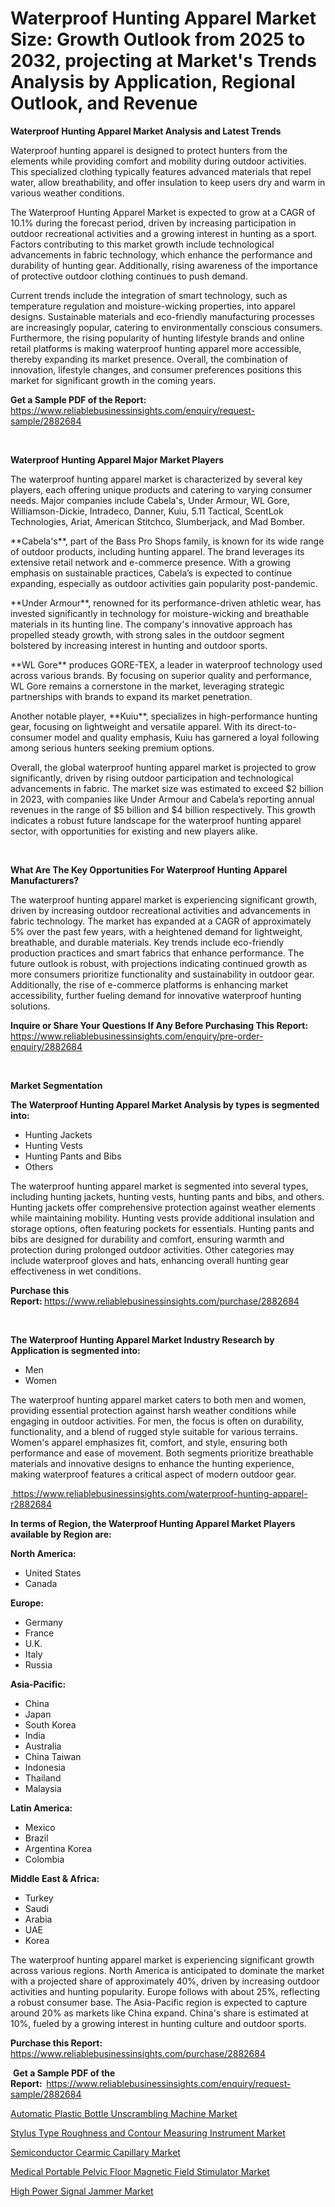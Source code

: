 <p><h1>Waterproof Hunting Apparel Market Size: Growth Outlook from 2025 to 2032, projecting at Market's Trends Analysis by Application, Regional Outlook, and Revenue</h1></p><p><strong>Waterproof Hunting Apparel Market Analysis and Latest Trends</strong></p>
<p><p>Waterproof hunting apparel is designed to protect hunters from the elements while providing comfort and mobility during outdoor activities. This specialized clothing typically features advanced materials that repel water, allow breathability, and offer insulation to keep users dry and warm in various weather conditions. </p><p>The Waterproof Hunting Apparel Market is expected to grow at a CAGR of 10.1% during the forecast period, driven by increasing participation in outdoor recreational activities and a growing interest in hunting as a sport. Factors contributing to this market growth include technological advancements in fabric technology, which enhance the performance and durability of hunting gear. Additionally, rising awareness of the importance of protective outdoor clothing continues to push demand.</p><p>Current trends include the integration of smart technology, such as temperature regulation and moisture-wicking properties, into apparel designs. Sustainable materials and eco-friendly manufacturing processes are increasingly popular, catering to environmentally conscious consumers. Furthermore, the rising popularity of hunting lifestyle brands and online retail platforms is making waterproof hunting apparel more accessible, thereby expanding its market presence. Overall, the combination of innovation, lifestyle changes, and consumer preferences positions this market for significant growth in the coming years.</p></p>
<p><strong>Get a Sample PDF of the Report:&nbsp;</strong> <a href="https://www.reliablebusinessinsights.com/enquiry/request-sample/2882684?utm_campaign=100&utm_medium=2&utm_source=Github&utm_content=ia&utm_term=13032025&utm_id=waterproof-hunting-apparel">https://www.reliablebusinessinsights.com/enquiry/request-sample/2882684</a></p>
<p>&nbsp;</p>
<p><strong>Waterproof Hunting Apparel Major Market Players</strong></p>
<p><p>The waterproof hunting apparel market is characterized by several key players, each offering unique products and catering to varying consumer needs. Major companies include Cabela's, Under Armour, WL Gore, Williamson-Dickie, Intradeco, Danner, Kuiu, 5.11 Tactical, ScentLok Technologies, Ariat, American Stitchco, Slumberjack, and Mad Bomber.</p><p>**Cabela's**, part of the Bass Pro Shops family, is known for its wide range of outdoor products, including hunting apparel. The brand leverages its extensive retail network and e-commerce presence. With a growing emphasis on sustainable practices, Cabela’s is expected to continue expanding, especially as outdoor activities gain popularity post-pandemic.</p><p>**Under Armour**, renowned for its performance-driven athletic wear, has invested significantly in technology for moisture-wicking and breathable materials in its hunting line. The company's innovative approach has propelled steady growth, with strong sales in the outdoor segment bolstered by increasing interest in hunting and outdoor sports.</p><p>**WL Gore** produces GORE-TEX, a leader in waterproof technology used across various brands. By focusing on superior quality and performance, WL Gore remains a cornerstone in the market, leveraging strategic partnerships with brands to expand its market penetration.</p><p>Another notable player, **Kuiu**, specializes in high-performance hunting gear, focusing on lightweight and versatile apparel. With its direct-to-consumer model and quality emphasis, Kuiu has garnered a loyal following among serious hunters seeking premium options.</p><p>Overall, the global waterproof hunting apparel market is projected to grow significantly, driven by rising outdoor participation and technological advancements in fabric. The market size was estimated to exceed $2 billion in 2023, with companies like Under Armour and Cabela’s reporting annual revenues in the range of $5 billion and $4 billion respectively. This growth indicates a robust future landscape for the waterproof hunting apparel sector, with opportunities for existing and new players alike.</p></p>
<p>&nbsp;</p>
<p><strong>What Are The Key Opportunities For Waterproof Hunting Apparel Manufacturers?</strong></p>
<p><p>The waterproof hunting apparel market is experiencing significant growth, driven by increasing outdoor recreational activities and advancements in fabric technology. The market has expanded at a CAGR of approximately 5% over the past few years, with a heightened demand for lightweight, breathable, and durable materials. Key trends include eco-friendly production practices and smart fabrics that enhance performance. The future outlook is robust, with projections indicating continued growth as more consumers prioritize functionality and sustainability in outdoor gear. Additionally, the rise of e-commerce platforms is enhancing market accessibility, further fueling demand for innovative waterproof hunting solutions.</p></p>
<p><strong>Inquire or Share Your Questions If Any Before Purchasing This Report:</strong> <a href="https://www.reliablebusinessinsights.com/enquiry/pre-order-enquiry/2882684?utm_campaign=100&utm_medium=2&utm_source=Github&utm_content=ia&utm_term=13032025&utm_id=waterproof-hunting-apparel">https://www.reliablebusinessinsights.com/enquiry/pre-order-enquiry/2882684</a></p>
<p>&nbsp;</p>
<p><strong>Market Segmentation</strong></p>
<p><strong>The Waterproof Hunting Apparel Market Analysis by types is segmented into:</strong></p>
<p><ul><li>Hunting Jackets</li><li>Hunting Vests</li><li>Hunting Pants and Bibs</li><li>Others</li></ul></p>
<p><p>The waterproof hunting apparel market is segmented into several types, including hunting jackets, hunting vests, hunting pants and bibs, and others. Hunting jackets offer comprehensive protection against weather elements while maintaining mobility. Hunting vests provide additional insulation and storage options, often featuring pockets for essentials. Hunting pants and bibs are designed for durability and comfort, ensuring warmth and protection during prolonged outdoor activities. Other categories may include waterproof gloves and hats, enhancing overall hunting gear effectiveness in wet conditions.</p></p>
<p><strong>Purchase this Report:&nbsp;</strong><a href="https://www.reliablebusinessinsights.com/purchase/2882684?utm_campaign=100&utm_medium=2&utm_source=Github&utm_content=ia&utm_term=13032025&utm_id=waterproof-hunting-apparel">https://www.reliablebusinessinsights.com/purchase/2882684</a></p>
<p>&nbsp;</p>
<p><strong>The Waterproof Hunting Apparel Market Industry Research by Application is segmented into:</strong></p>
<p><ul><li>Men</li><li>Women</li></ul></p>
<p><p>The waterproof hunting apparel market caters to both men and women, providing essential protection against harsh weather conditions while engaging in outdoor activities. For men, the focus is often on durability, functionality, and a blend of rugged style suitable for various terrains. Women's apparel emphasizes fit, comfort, and style, ensuring both performance and ease of movement. Both segments prioritize breathable materials and innovative designs to enhance the hunting experience, making waterproof features a critical aspect of modern outdoor gear.</p></p>
<p><a href="https://www.reliablebusinessinsights.com/waterproof-hunting-apparel-r2882684?utm_campaign=100&utm_medium=2&utm_source=Github&utm_content=ia&utm_term=13032025&utm_id=waterproof-hunting-apparel">&nbsp;https://www.reliablebusinessinsights.com/waterproof-hunting-apparel-r2882684</a></p>
<p><strong>In terms of Region, the Waterproof Hunting Apparel Market Players available by Region are:</strong></p>
<p>
    <p> <strong> North America: </strong>
        <ul>
            <li>United States</li>
            <li>Canada</li>
        </ul>
        </p> 
    <p> <strong> Europe: </strong>
        <ul>
            <li>Germany</li>
            <li>France</li>
            <li>U.K.</li>
            <li>Italy</li>
            <li>Russia</li>
        </ul>
        </p> 
    <p> <strong> Asia-Pacific: </strong>
        <ul>
            <li>China</li>
            <li>Japan</li>
            <li>South Korea</li>
            <li>India</li>
            <li>Australia</li>
            <li>China Taiwan</li>
            <li>Indonesia</li>
            <li>Thailand</li>
            <li>Malaysia</li>
        </ul>
        </p> 
    <p> <strong> Latin America: </strong>
        <ul>
            <li>Mexico</li>
            <li>Brazil</li>
            <li>Argentina Korea</li>
            <li>Colombia</li>
        </ul>
        </p> 
    <p> <strong> Middle East & Africa: </strong>
        <ul>
            <li>Turkey</li>
            <li>Saudi</li>
            <li>Arabia</li>
            <li>UAE</li>
            <li>Korea</li>
        </ul>
    </p>
    </p>
<p><p>The waterproof hunting apparel market is experiencing significant growth across various regions. North America is anticipated to dominate the market with a projected share of approximately 40%, driven by increasing outdoor activities and hunting popularity. Europe follows with about 25%, reflecting a robust consumer base. The Asia-Pacific region is expected to capture around 20% as markets like China expand. China's share is estimated at 10%, fueled by a growing interest in hunting culture and outdoor sports.</p></p>
<p><strong>Purchase this Report: </strong><a href="https://www.reliablebusinessinsights.com/purchase/2882684?utm_campaign=100&utm_medium=2&utm_source=Github&utm_content=ia&utm_term=13032025&utm_id=waterproof-hunting-apparel">https://www.reliablebusinessinsights.com/purchase/2882684</a></p>
<p>&nbsp;<strong>Get a Sample PDF of the Report:&nbsp;&nbsp;</strong><a href="https://www.reliablebusinessinsights.com/enquiry/request-sample/2882684?utm_campaign=100&utm_medium=2&utm_source=Github&utm_content=ia&utm_term=13032025&utm_id=waterproof-hunting-apparel">https://www.reliablebusinessinsights.com/enquiry/request-sample/2882684</a></p>
<p><strong></strong></p>
<p><p><a href="https://github.com/siwerhommer97/Market-Research-Report-List-1/blob/main/automatic-plastic-bottle-unscrambling-machine-market.md?utm_campaign=100&utm_medium=2&utm_source=Github&utm_content=ia&utm_term=13032025&utm_id=waterproof-hunting-apparel">Automatic Plastic Bottle Unscrambling Machine Market</a></p><p><a href="https://github.com/zdybelzinn/Market-Research-Report-List-1/blob/main/stylus-type-roughness-and-contour-measuring-instrument-market.md?utm_campaign=100&utm_medium=2&utm_source=Github&utm_content=ia&utm_term=13032025&utm_id=waterproof-hunting-apparel">Stylus Type Roughness and Contour Measuring Instrument Market</a></p><p><a href="https://github.com/baatetoshda/Market-Research-Report-List-1/blob/main/semiconductor-cearmic-capillary-market.md?utm_campaign=100&utm_medium=2&utm_source=Github&utm_content=ia&utm_term=13032025&utm_id=waterproof-hunting-apparel">Semiconductor Cearmic Capillary Market</a></p><p><a href="https://github.com/naingbiner7i/Market-Research-Report-List-1/blob/main/medical-portable-pelvic-floor-magnetic-field-stimulator-market.md?utm_campaign=100&utm_medium=2&utm_source=Github&utm_content=ia&utm_term=13032025&utm_id=waterproof-hunting-apparel">Medical Portable Pelvic Floor Magnetic Field Stimulator Market</a></p><p><a href="https://github.com/tabormahay2f/Market-Research-Report-List-1/blob/main/high-power-signal-jammer-market.md?utm_campaign=100&utm_medium=2&utm_source=Github&utm_content=ia&utm_term=13032025&utm_id=waterproof-hunting-apparel">High Power Signal Jammer Market</a></p></p>